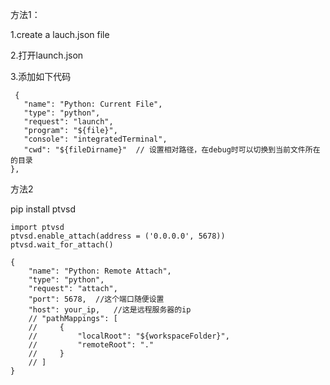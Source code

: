 方法1：

1.create a lauch.json file

2.打开launch.json

3.添加如下代码

```
 {
   "name": "Python: Current File",
   "type": "python",
   "request": "launch",
   "program": "${file}",
   "console": "integratedTerminal",
   "cwd": "${fileDirname}"  // 设置相对路径，在debug时可以切换到当前文件所在的目录
},
```

方法2

pip install ptvsd

```
import ptvsd
ptvsd.enable_attach(address = ('0.0.0.0', 5678))
ptvsd.wait_for_attach()
```

```
{
    "name": "Python: Remote Attach",
    "type": "python",
    "request": "attach",
    "port": 5678,  //这个端口随便设置
    "host": your_ip,   //这是远程服务器的ip
    // "pathMappings": [
    //     {
    //         "localRoot": "${workspaceFolder}",
    //         "remoteRoot": "."
    //     }
    // ]
}
```

